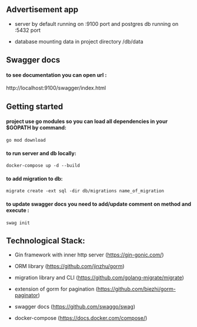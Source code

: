 
## Advertisement app

* server by default running on :9100 port and postgres db running on :5432 port

* database mounting data in project directory /db/data

## Swagger docs

#### to see documentation you can open url :
http://localhost:9100/swagger/index.html

## Getting started

#### project use go modules so you can load all dependencies in your $GOPATH by command:

```
go mod download
```

#### to run server and db locally:
```
docker-compose up -d --build
```

#### to add migration to db:

```
migrate create -ext sql -dir db/migrations name_of_migration
```

#### to update swagger docs you need to add/update comment on method and execute :

```
swag init
```


## Technological Stack:

* Gin framework with inner http server (https://gin-gonic.com/)

* ORM library (https://github.com/jinzhu/gorm)

* migration library and CLI (https://github.com/golang-migrate/migrate)

* extension of gorm for pagination (https://github.com/biezhi/gorm-paginator)

* swagger docs (https://github.com/swaggo/swag)

* docker-compose (https://docs.docker.com/compose/)

